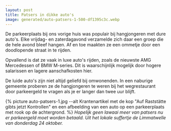 ```yaml
---
layout: post
title: Patsers in dikke auto's
image: generated/auto-patsers-1-500-df1395c3c.webp
---
```


De parkeerplaats bij ons vorige huis was populair bij hangjongeren met dure auto's. Elke vrijdag- en zaterdagavond verzamelde zich daar een groep die de hele avond bleef hangen. Af en toe maakten ze een ommetje door een doodlopende straat in te rijden.

Opvallend is dat ze vaak in luxe auto's rijden, zoals de nieuwste AMG Mercedessen of BMW M-series. Dit is waarschijnlijk mogelijk door hogere salarissen en lagere aanschafkosten hier.

De luide auto's zijn niet altijd geliefd bij omwonenden. In een naburige gemeente proberen ze de hangjongeren te weren bij het wegrestaurant door parkeergeld te vragen als je er langer dan twee uur blijft.

{% picture auto-patsers-1.jpg --alt Krantenartikel met de kop "Auf Raststätte gibts jetzt Kontrollen" en een afbeelding van een auto op een parkeerplaats met rook op de achtergrond. %}
_Hopelijk geen lawaai meer van patsers nu er parkeergeld moet worden betaald. Uit het lokale suffertje de Limmatwelle van donderdag 24 oktober._
